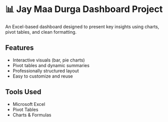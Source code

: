 # 📊 Jay Maa Durga Dashboard Project

An Excel-based dashboard designed to present key insights using charts, pivot tables, and clean formatting.

## Features
- Interactive visuals (bar, pie charts)
- Pivot tables and dynamic summaries
- Professionally structured layout
- Easy to customize and reuse

## Tools Used
- Microsoft Excel  
- Pivot Tables  
- Charts & Formulas
